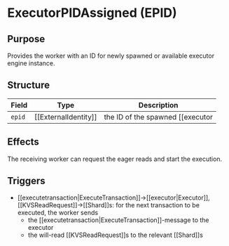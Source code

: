 # ExecutorPIDAssigned (EPID)
<!-- --8<-- [start:blurp] -->
## Purpose

Provides the worker with an ID for newly spawned or
available executor engine instance.

<!-- --8<-- [end:blurp] -->
<!-- --8<-- [start:details] -->


## Structure

| Field  | Type                 | Description                                        |
|--------|----------------------|----------------------------------------------------|
| `epid` | [[ExternalIdentity]] | the ID of the spawned [[executor|Executor]]-engine instance |


## Effects

The receiving worker can request the eager reads and start the execution.

## Triggers
- [[executetransaction|ExecuteTransaction]]→[[executor|Executor]], [[KVSReadRequest]]→[[Shard]]s:
  for the next transaction to be executed,
  the worker sends
  - the [[executetransaction|ExecuteTransaction]]-message to the executor
  - the will-read [[KVSReadRequest]]s to the relevant [[Shard]]s

<!-- --8<-- [end:details] -->
